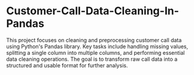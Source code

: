 # Customer-Call-Data-Cleaning-In-Pandas
This project focuses on cleaning and preprocessing customer call data using Python's Pandas library. Key tasks include handling missing values, splitting a single column into multiple columns, and performing essential data cleaning operations. The goal is to transform raw call data into a structured and usable format for further analysis.
